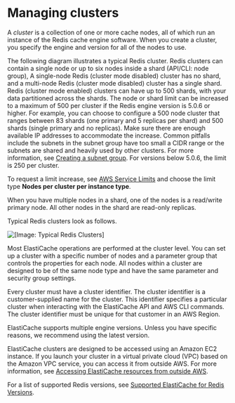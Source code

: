 # Managing clusters<a name="Clusters"></a>

A *cluster* is a collection of one or more cache nodes, all of which run an instance of the Redis cache engine software\. When you create a cluster, you specify the engine and version for all of the nodes to use\.

The following diagram illustrates a typical Redis cluster\. Redis clusters can contain a single node or up to six nodes inside a shard \(API/CLI: node group\), A single\-node Redis \(cluster mode disabled\) cluster has no shard, and a multi\-node Redis \(cluster mode disabled\) cluster has a single shard\. Redis \(cluster mode enabled\) clusters can have up to 500 shards, with your data partitioned across the shards\. The node or shard limit can be increased to a maximum of 500 per cluster if the Redis engine version is 5\.0\.6 or higher\. For example, you can choose to configure a 500 node cluster that ranges between 83 shards \(one primary and 5 replicas per shard\) and 500 shards \(single primary and no replicas\)\. Make sure there are enough available IP addresses to accommodate the increase\. Common pitfalls include the subnets in the subnet group have too small a CIDR range or the subnets are shared and heavily used by other clusters\. For more information, see [Creating a subnet group](SubnetGroups.Creating.md)\. For versions below 5\.0\.6, the limit is 250 per cluster\.

To request a limit increase, see [AWS Service Limits](https://docs.aws.amazon.com/general/latest/gr/aws_service_limits.html) and choose the limit type **Nodes per cluster per instance type**\. 

 When you have multiple nodes in a shard, one of the nodes is a read/write primary node\. All other nodes in the shard are read\-only replicas\.

Typical Redis clusters look as follows\.

![\[Image: Typical Redis Clusters\]](http://docs.aws.amazon.com/AmazonElastiCache/latest/red-ug/images/ElastiCache-Cluster-Redis.png)

Most ElastiCache operations are performed at the cluster level\. You can set up a cluster with a specific number of nodes and a parameter group that controls the properties for each node\. All nodes within a cluster are designed to be of the same node type and have the same parameter and security group settings\. 

Every cluster must have a cluster identifier\. The cluster identifier is a customer\-supplied name for the cluster\. This identifier specifies a particular cluster when interacting with the ElastiCache API and AWS CLI commands\. The cluster identifier must be unique for that customer in an AWS Region\.

ElastiCache supports multiple engine versions\. Unless you have specific reasons, we recommend using the latest version\.

ElastiCache clusters are designed to be accessed using an Amazon EC2 instance\. If you launch your cluster in a virtual private cloud \(VPC\) based on the Amazon VPC service, you can access it from outside AWS\. For more information, see [Accessing ElastiCache resources from outside AWS](accessing-elasticache.md#access-from-outside-aws)\.

For a list of supported Redis versions, see [Supported ElastiCache for Redis Versions](https://docs.aws.amazon.com/AmazonElastiCache/latest/red-ug/supported-engine-versions.html)\.